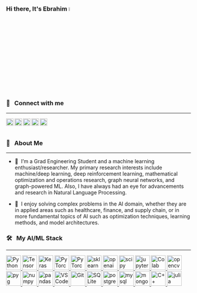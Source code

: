 ### Hi there, It's Ebrahim <img src="https://media.giphy.com/media/hvRJCLFzcasrR4ia7z/giphy.gif" width="5%">
<br>


### 🔗 &nbsp; **Connect with me**
-----
<p align="left">
<a href="https://twitter.com/ebrahimpka">
  <img align="left" alt="Ebrahim's Twitter" width="20px" src="https://simpleicons.now.sh/twitter/1DA1F2" />
</a>
<a href="https://www.linkedin.com/in/ebrahim-pichka/">
  <img align="left" alt="Ebrahim's LinkedIn" width="20px" src="https://simpleicons.now.sh/linkedin/0A66C2" />
</a>
</a>
<a href="https://ebrahimpichka.medium.com/">
  <img align="left" alt="Ebrahim's Medium" width="20px" src="https://simpleicons.now.sh/medium/EEEEEE" />
</a>
<a href="mailto:ebrahim.pichka@gmail.com">
  <img align="left" alt="Ebrahim's Gmail" width="20px" src="https://simpleicons.now.sh/gmail/EA4335" />
<a href="https://stackoverflow.com/users/11813722/ebrahim-pichka">
  <img align="left" alt="Ebrahim's Stackoverflow" width="20px" src="https://simpleicons.now.sh/stackoverflow/F58025" />
</a>
<br>
<br>


### 📝 &nbsp; **About Me**
-----
- 🔭 &nbsp;I’m a Grad Engineering Student and a machine learning enthusiast/researcher. My primary research interests include machine/deep learning, deep reinforcement learning, mathematical optimization and operations research, graph neural networks, and graph-powered ML. Also, I have always had an eye for advancements and research in Natural Language Processing.

- 🌱&nbsp; I enjoy solving complex problems in the AI domain, whether they are in applied areas such as healthcare, finance, and supply chain, or in more fundamental topics of AI such as optimization techniques, learning methods, and model architectures.



### 🛠️ &nbsp; **My AI/ML Stack**
-----
<p align="left">
<a href="https://python.org/" target="_blank"> <img src="https://simpleicons.vercel.app/python/3776AB" alt="Python" width="40" height="40"/> </a>
<a href="https://www.tensorflow.org/" target="_blank"> <img src="https://simpleicons.vercel.app/tensorflow/FF6F00" alt="TensorFlow" width="40" height="40"/> </a>
<a href="https://www.keras.io/" target="_blank"> <img src="https://simpleicons.vercel.app/keras/D00000" alt="Keras" width="40" height="40"/> </a>
<a href="https://pytorch.org//" target="_blank"> <img src="https://simpleicons.vercel.app/pytorch/EE4C2C" alt="PyTorch" width="40" height="40"/> </a>
<a href="https://www.pytorchlightning.ai/" target="_blank"> <img src="https://simpleicons.vercel.app/lightning/792EE5" alt="PyTorchLighning" width="40" height="40"/> </a>
<a href="https://scikit-learn.org/" target="_blank"> <img src="https://simpleicons.vercel.app/scikitlearn/F7931E" alt="sklearn" width="40" height="40"/> </a>
<a href="https://www.gymlibrary.ml/" target="_blank"> <img src="https://simpleicons.vercel.app/openaigym/0081A5" alt="openaigym" width="40" height="40"/> </a>
<a href="https://www.scipy.org/" target="_blank"> <img src="https://simpleicons.vercel.app/scipy/8CAAE6" alt="scipy" width="40" height="40"/> </a>
<a href="https://jupyter.org/" target="_blank"> <img src="https://simpleicons.vercel.app/jupyter/F37626" alt="jupyter" width="40" height="40"/> </a>
<a href="https://colab.research.google.com/" target="_blank"> <img src="https://simpleicons.vercel.app/googlecolab/F9AB00" alt="Colab" width="40" height="40"/> </a>
<a href="https://opencv.org/" target="_blank"> <img src="https://simpleicons.vercel.app/opencv/5C3EE8" alt="opencv" width="40" height="40"/> </a>
<br>
<a href="https://www.pyg.org/" target="_blank"> <img src="https://simpleicons.vercel.app/pyg/3C2179" alt="pyg" width="40" height="40"/> </a>
<a href="https://www.numpy.org/" target="_blank"> <img src="https://simpleicons.vercel.app/numpy/013243" alt="numpy" width="40" height="40"/> </a>
<a href="https://pandas.pydata.org/" target="_blank"> <img src="https://simpleicons.vercel.app/pandas/150458" alt="pandas" width="40" height="40"/> </a>
<a href="https://code.visualstudio.com/" target="_blank"> <img src="https://simpleicons.vercel.app/visualstudiocode/007ACC" alt="VSCode" width="40" height="40"/> </a>
<a href="https://git-scm.com/" target="_blank"> <img src="https://simpleicons.vercel.app/git/F05032" alt="Git" width="40" height="40"/> </a>
<a href="https://sqlite.org/" target="_blank"> <img src="https://simpleicons.vercel.app/sqlite/003B57" alt="SQLite" width="40" height="40"/> </a>
<a href="https://postgresql.org/" target="_blank"> <img src="https://simpleicons.vercel.app/postgresql/4169E1" alt="postgreSQL" width="40" height="40"/> </a>
<a href="https://mysql.com/" target="_blank"> <img src="https://simpleicons.vercel.app/mysql/4479A1" alt="mysql" width="40" height="40"/> </a>
<a href="https://mongodb.com/" target="_blank"> <img src="https://simpleicons.vercel.app/mongodb/47A248" alt="mongodb" width="40" height="40"/> </a>
<a href="https://cplusplus.com/" target="_blank"> <img src="https://simpleicons.vercel.app/cplusplus/00599C" alt="C++" width="40" height="40"/> </a>
<a href="https://julialang.org/" target="_blank"> <img src="https://simpleicons.vercel.app/julia/9558B2" alt="julia" width="40" height="40"/> </a>

